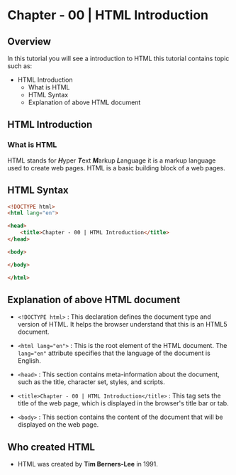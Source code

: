 # Chapter - 00 | HTML Introduction
## Overview

In this tutorial you will see a introduction to HTML this tutorial
contains topic such as:
- HTML Introduction
  - What is HTML
  - HTML Syntax
  - Explanation of above HTML document

## HTML Introduction
### What is HTML 

HTML stands for ***H***yper ***T***ext ***M***arkup ***L***anguage it is a markup language used to create web pages. HTML is a basic building block of a web pages.

## HTML Syntax

```html
<!DOCTYPE html>
<html lang="en">

<head>
    <title>Chapter - 00 | HTML Introduction</title>
</head>

<body>

</body>

</html>

```

## Explanation of above HTML document 

- `<!DOCTYPE html>` : This declaration defines the document type and version of HTML. It helps the browser understand that this is an HTML5 document.

- `<html lang="en">` : This is the root element of the HTML document. The `lang="en"` attribute specifies that the language of the document is English.

- `<head>` : This section contains meta-information about the document, such as the title, character set, styles, and scripts.

- `<title>Chapter - 00 | HTML Introduction</title>` : This tag sets the title of the web page, which is displayed in the browser's title bar or tab.

- `<body>` : This section contains the content of the document that will be displayed on the web page.

## Who created HTML
- HTML was created by **Tim Berners-Lee** in 1991.